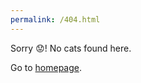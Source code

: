```yaml
---
permalink: /404.html
---
```


Sorry 😟! No cats found here. 

Go to [homepage](https://amixemhello.github.io/md-website/). 
